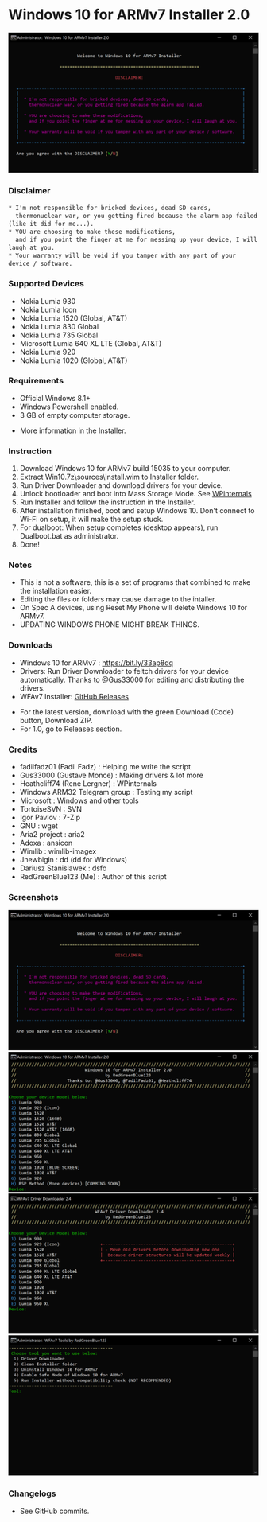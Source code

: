 # Windows 10 for ARMv7 Installer 2.0
![alt text](https://github.com/RedGreenBlue09/Assets/raw/master/WFAv7-1.BMP "WFAv7 Installer")
### Disclaimer
    * I'm not responsible for bricked devices, dead SD cards,
      thermonuclear war, or you getting fired because the alarm app failed (like it did for me...).
    * YOU are choosing to make these modifications,
      and if you point the finger at me for messing up your device, I will laugh at you.
    * Your warranty will be void if you tamper with any part of your device / software.
### Supported Devices
  - Nokia Lumia 930
  - Nokia Lumia Icon
  - Nokia Lumia 1520 (Global, AT&T)
  - Nokia Lumia 830 Global
  - Nokia Lumia 735 Global
  - Microsoft Lumia 640 XL LTE (Global, AT&T)
  - Nokia Lumia 920
  - Nokia Lumia 1020 (Global, AT&T)
### Requirements
  - Official Windows 8.1+
  - Windows Powershell enabled.
  - 3 GB of empty computer storage.
  * More information in the Installer.
### Instruction
  1. Download Windows 10 for ARMv7 build 15035 to your computer.
  2. Extract Win10.7z\sources\install.wim to Installer folder.
  3. Run Driver Downloader and download drivers for your device.
  4. Unlock bootloader and boot into Mass Storage Mode. See [WPinternals](https://github.com/ReneLergner/WPinternals)
  5. Run Installer and follow the instruction in the Installer.
  6. After installation finished, boot and setup Windows 10. Don't connect to Wi-Fi on setup, it will make the setup stuck.
  7. For dualboot: When setup completes (desktop appears), run Dualboot.bat as administrator.
  8. Done!
### Notes
  * This is not a software, this is a set of programs that combined to make the installation easier.
  * Editing the files or folders may cause damage to the intaller.
  * On Spec A devices, using Reset My Phone will delete Windows 10 for ARMv7.
  * UPDATING WINDOWS PHONE MIGHT BREAK THINGS.
### Downloads
  - Windows 10 for ARMv7 : https://bit.ly/33ap8dq
  - Drivers: Run Driver Downloader to feltch drivers for your device automatically. Thanks to @Gus33000 for editing and distributing the drivers.
  - WFAv7 Installer: [GitHub Releases](https://github.com/RedGreenBlue09/WFAv7_Installer/releases)
  * For the latest version, download with the green Download (Code) button, Download ZIP.
  * For 1.0, go to Releases section.
### Credits
  - fadilfadz01 (Fadil Fadz)     : Helping me write the script
  - Gus33000 (Gustave Monce)     : Making drivers & lot more
  - Heathcliff74 (Rene Lergner)  : WPinternals
  - Windows ARM32 Telegram group : Testing my script
  - Microsoft                    : Windows and other tools
  - TortoiseSVN                  : SVN
  - Igor Pavlov                  : 7-Zip
  - GNU                          : wget
  - Aria2 project                : aria2
  - Adoxa                        : ansicon
  - Wimlib                       : wimlib-imagex
  - Jnewbigin                    : dd (dd for Windows)
  - Dariusz Stanislawek          : dsfo
  - RedGreenBlue123 (Me)         : Author of this script
### Screenshots
![alt text](https://github.com/RedGreenBlue09/Assets/raw/master/WFAv7-1.BMP "WFAv7-S1")
![alt text](https://github.com/RedGreenBlue09/Assets/raw/master/WFAv7-2.BMP "WFAv7-S2")
![alt text](https://github.com/RedGreenBlue09/Assets/raw/master/WFAv7-3.BMP "WFAv7-DD")
![alt text](https://github.com/RedGreenBlue09/Assets/raw/master/WFAv7-4.BMP "WFAv7-TL")
### Changelogs
  - See GitHub commits.
